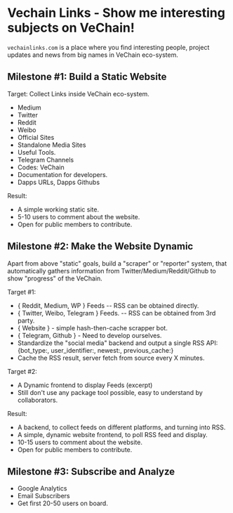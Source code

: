 # Vechain Links - Show me interesting subjects on VeChain!

`vechainlinks.com` is a place where you find interesting people, project updates and news from big names in VeChain eco-system.

## Milestone #1: Build a Static Website

Target: Collect Links inside VeChain eco-system.
- Medium
- Twitter
- Reddit
- Weibo
- Official Sites
- Standalone Media Sites
- Useful Tools.
- Telegram Channels
- Codes: VeChain
- Documentation for developers.
- Dapps URLs, Dapps Githubs

Result:
- A simple working static site.
- 5-10 users to comment about the website.
- Open for public members to contribute.

## Milestone #2: Make the Website Dynamic

Apart from above "static" goals, build a "scraper" or "reporter" system, that automatically gathers information from Twitter/Medium/Reddit/Github to show "progress" of the VeChain.

Target #1:
- { Reddit, Medium, WP } Feeds -- RSS can be obtained directly.
- { Twitter, Weibo, Telegram } Feeds. -- RSS can be obtained from 3rd party.
- { Website } - simple hash-then-cache scrapper bot.
- { Telegram, Github } - Need to develop ourselves.
- Standardize the "social media" backend and output a single RSS API: {bot_type:, user_identifier:, newest:, previous_cache:}
- Cache the RSS result, server fetch from source every X minutes.

Target #2:
- A Dynamic frontend to display Feeds (excerpt)
- Still don't use any package tool possible, easy to understand by collaborators.

Result:
- A backend, to collect feeds on different platforms, and turning into RSS.
- A simple, dynamic website frontend, to poll RSS feed and display.
- 10-15 users to comment about the website.
- Open for public members to contribute.

## Milestone #3: Subscribe and Analyze

- Google Analytics
- Email Subscribers
- Get first 20-50 users on board.